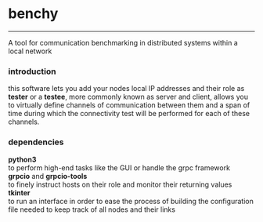 # benchy
----
A tool for communication benchmarking in distributed systems within a local network

### introduction
this software lets you add your nodes local IP addresses and their role as **tester**
or a **testee**, more commonly known as server and client, allows you to virtually
define channels of communication between them and a span of time during which the
connectivity test will be performed for each of these channels.

### dependencies
**python3**  
    to perform high-end tasks like the GUI or handle the grpc framework  
    **grpcio** and **grpcio-tools**  
    to finely instruct hosts on their role and monitor their returning values  
    **tkinter**  
    to run an interface in order to ease the process of building the
    configuration file needed to keep track of all nodes and their links
